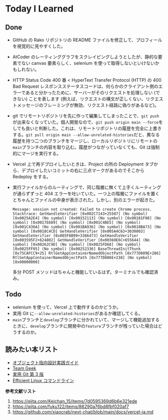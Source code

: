 # Today I Learned

## Done

- GitHub の Rako リポジトリの README ファイルを修正して、プロフィールを視覚的に見やすくした。
- AtCoder のレーティンググラフをスクレイピングしようとしたが、静的な要素でない canvas 要素らしく、selenium を使って取得しないといけないかもしれない。
- HTTP Status Code 400 番
  < HyperText Transfer Protocol (HTTP) の 400 Bad Request レスポンスステータスコードは、何らかのクライアント側のエラーであると分かったために、サーバーがそのリクエストを処理しない (できない) ことを表します (例えば、リクエストの構文が正しくない、リクエストメッセージのフレーミングが無効、リクエスト経路に偽りがあるなど)。

- git でリモートリポジトリを先に作って編集してしまったことで、`git push`が出来なくなっていた。個人開発なので、`git push origin main --force`をしても良いと判断した。これは、リモートリポジトリの履歴を完全に上書きする。`git pull origin main --allow-unrelated-histories`だと、異なる履歴を持つ二つのブランチをマージし、ローカルリポジトリにリモートの`main`ブランチの内容を取り込む。履歴がつながっていなくても、Git は強制的にマージを実行する。
- Vercel 上で再デプロイしたいときは、Project の所の Deployment タブから、デプロイしたいコミットの右に三点マークがあるのでそこから Redeploy をする。
- 実行ファイルからのルーティングで、同じ階層に無くて上手くルーティングが通らずずっと 404 エラーを吐いていた。一つ上の階層にファイルを置くとちゃんとファイルの中身が表示された。しかし、別のエラーが起きた。
  ```
  Message: session not created: Failed to create Chrome process. Stacktrace: GetHandleVerifier [0x002C7143+25587] (No symbol) [0x0025A2E4] (No symbol) [0x00152113] (No symbol) [0x00181F08] (No symbol) [0x0017E689] (No symbol) [0x001C4BE5] (No symbol) [0x001C436A] (No symbol) [0x001BA936] (No symbol) [0x0018BA73] (No symbol) [0x0018C4CD] GetHandleVerifier [0x005A4C63+3030803] GetHandleVerifier [0x005F6B99+3366473] GetHandleVerifier [0x003595F2+624802] GetHandleVerifier [0x00360E6C+655644] (No symbol) [0x00262C9D] (No symbol) [0x0025FD68] (No symbol) [0x0025FF05] (No symbol) [0x00252336] BaseThreadInitThunk [0x75CAFCC9+25] RtlGetAppContainerNamedObjectPath [0x777D809E+286] RtlGetAppContainerNamedObjectPath [0x777D806E+238] (No symbol) [0x00000000]
  ```
  多分 POST メソッドはちゃんと機能しているはず。ターミナルでも確認済み。

## Todo

- selenium を使って、Vercel 上で動作するのかどうか。
- 実用 Git に`--allow-unrelated-histories`があるか確認してくる。
- `main`ブランチと`develop`ブランチに分かれていて、マージして機能追加するときに、`develop`ブランチに開発中の`feature`ブランチが残っていた場合はどうするのか。

## 読みたい本リスト

- [オブジェクト指向設計実践ガイド](https://www.youtube.com/redirect?event=video_description&redir_token=QUFFLUhqbkg0TlhqOEpCZnpidXFvUW5nLUEtM0V6MUJEd3xBQ3Jtc0ttbmhva1FmcWpkQWZIT1prNGFiMGFjbldscHhVSGpQaDdQYkg5c1hLOWJkTWl1NGlWUnVqU3doWmpDY2M5aUw2cXFTSEg5OEJCQ0V0NWZ3dXc3RDhzaThIeDFvaFV1cGxNck10d01faWhFSFFKeDJmSQ&q=https%3A%2F%2Fwww.amazon.co.jp%2Fdp%2F477418361X&v=IT3keRc_b4A)
- [Team Geek](https://www.youtube.com/redirect?event=video_description&redir_token=QUFFLUhqblhkWWN3QWV2UkpRUG5ELWlpR2Fad3czWmNEQXxBQ3Jtc0tuaUJRclhCTVdmUnVpNmVjeUd2UDFsRm9ZWWM5QTNSV3EzRmtXdHdoaFpfV000aVIyLWZxcGg3WFotVmtOdVdFUDhZQ1VRWU9kaWt3dWVMMC03UXV6cUNTVy1DOEZSeW4ydTF5N1cyYy11VENtOThhbw&q=https%3A%2F%2Fwww.amazon.co.jp%2Fdp%2F4873116309&v=IT3keRc_b4A)
- [実用 Git 第 3 版](https://www.amazon.co.jp/Git-%E7%AC%AC3%E7%89%88-Prem-Kumar-Ponuthorai/dp/4814400616/ref=sr_1_1?sr=8-1)
- [Efficient Linux コマンドライン](https://www.amazon.co.jp/Efficient-Linux%E3%82%B3%E3%83%9E%E3%83%B3%E3%83%89%E3%83%A9%E3%82%A4%E3%83%B3-%E2%80%95%E9%96%8B%E7%99%BA%E3%81%A8%E8%87%AA%E5%88%86%E3%81%AB%E7%A3%A8%E3%81%8D%E3%82%92%E3%81%8B%E3%81%91%E3%82%8BLinux%E3%81%AE%E3%83%86%E3%82%AF%E3%83%8E%E3%83%AD%E3%82%B8%E3%83%BC-Daniel-Barrett/dp/4814400489/ref=sims_dp_d_dex_ai_speed_loc_mtl_t1_d_sccl_2_3/355-2501544-8779433?pd_rd_w=JwGbu&content-id=amzn1.sym.43bf9b61-6394-4799-b2a7-d77b656952cc&pf_rd_p=43bf9b61-6394-4799-b2a7-d77b656952cc&pf_rd_r=BTZAHZ7K3P53CEXFW6E5&pd_rd_wg=kKrIY&pd_rd_r=934ca663-c7fd-433c-aa93-ec822f3f5492&pd_rd_i=4814400489&psc=1)

**参考文献リスト**

1. https://qiita.com/Keichan_15/items/7d0595369d6b6e321ede
2. https://qiita.com/fuku122/items/86290a76bd8fbf020af7
3. https://github.com/xiaocrab/next-chat/blob/main/docs/vercel-ja.md
